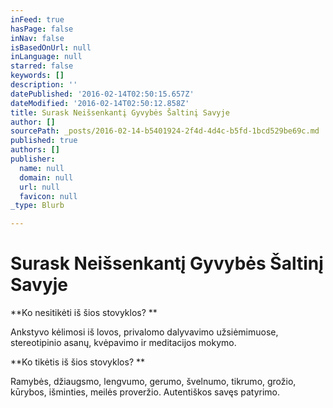 ```yaml
---
inFeed: true
hasPage: false
inNav: false
isBasedOnUrl: null
inLanguage: null
starred: false
keywords: []
description: ''
datePublished: '2016-02-14T02:50:15.657Z'
dateModified: '2016-02-14T02:50:12.858Z'
title: Surask Neišsenkantį Gyvybės Šaltinį Savyje
author: []
sourcePath: _posts/2016-02-14-b5401924-2f4d-4d4c-b5fd-1bcd529be69c.md
published: true
authors: []
publisher:
  name: null
  domain: null
  url: null
  favicon: null
_type: Blurb

---
```

# Surask Neišsenkantį Gyvybės Šaltinį Savyje

**Ko nesitikėti iš šios stovyklos? **

Ankstyvo kėlimosi iš lovos, privalomo dalyvavimo užsiėmimuose, stereotipinio asanų, kvėpavimo ir meditacijos mokymo. 

**Ko tikėtis iš šios stovyklos? **

Ramybės, džiaugsmo, lengvumo, gerumo, švelnumo, tikrumo, grožio, kūrybos, išminties, meilės proveržio. Autentiškos savęs patyrimo.